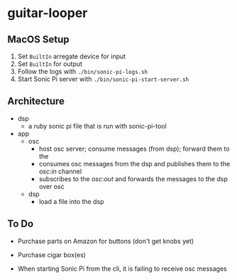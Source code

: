 # guitar-looper

## MacOS Setup

1. Set `BuiltIn` arregate device for input
2. Set `BuiltIn` for output
3. Follow the logs with `./bin/sonic-pi-logs.sh`
4. Start Sonic Pi server with `./bin/sonic-pi-start-server.sh`

## Architecture

- dsp
  - a ruby sonic pi file that is run with sonic-pi-tool
- app
  - osc
    - host osc server; consume messages (from dsp); forward them to the
    - consumes osc messages from the dsp and publishes them to the _osc:in_ channel
    - subscribes to the _osc:out_ and forwards the messages to the dsp over osc
  - dsp
    - load a file into the dsp

## To Do

- Purchase parts on Amazon for buttons (don't get knobs yet)
- Purchase cigar box(es)

- When starting Sonic Pi from the cli, it is failing to receive osc messages

